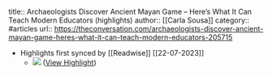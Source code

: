 title:: Archaeologists Discover Ancient Mayan Game – Here’s What It Can Teach Modern Educators (highlights)
author:: [[Carla Sousa]]
category:: #articles
url:: https://theconversation.com/archaeologists-discover-ancient-mayan-game-heres-what-it-can-teach-modern-educators-205715

- Highlights first synced by [[Readwise]] [[22-07-2023]]
	- ![](https://images.theconversation.com/files/526499/original/file-20230516-19-krq0ox.jpg?ixlib=rb-1.1.0&rect=10%2C13%2C988%2C735&q=45&auto=format&w=926&fit=clip) ([View Highlight](https://read.readwise.io/read/01h5bys22vcc859p3j1ar28mxt))
